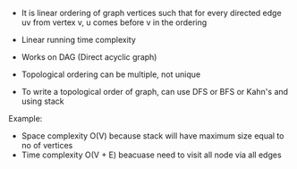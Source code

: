 - It is linear ordering of graph vertices such that for every directed edge uv from vertex v, u comes before v in the ordering

- Linear running time complexity

- Works on DAG (Direct acyclic graph)

- Topological ordering can be multiple, not unique

- To write a topological order of graph, can use DFS or BFS or Kahn's and using stack

Example:



- Space complexity O(V) because stack will have maximum size equal to no of vertices
- Time complexity O(V + E) beacuase need to visit all node via all edges

